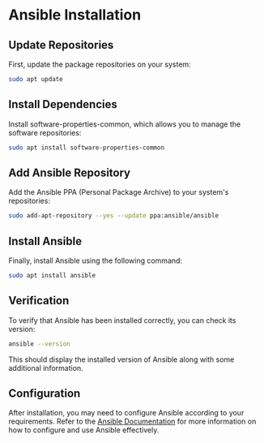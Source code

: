 # Ansible Installation

## Update Repositories
First, update the package repositories on your system:

```bash
sudo apt update
```

## Install Dependencies
Install software-properties-common, which allows you to manage the software repositories:

```bash
sudo apt install software-properties-common
```

## Add Ansible Repository
Add the Ansible PPA (Personal Package Archive) to your system's repositories:

```bash
sudo add-apt-repository --yes --update ppa:ansible/ansible
```
## Install Ansible
Finally, install Ansible using the following command:

```bash
sudo apt install ansible
```

## Verification
To verify that Ansible has been installed correctly, you can check its version:

```bash
ansible --version
```

This should display the installed version of Ansible along with some additional information.

## Configuration
After installation, you may need to configure Ansible according to your requirements. Refer to the [Ansible Documentation](https://docs.ansible.com/)
 for more information on how to configure and use Ansible effectively.
